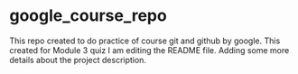 # google_course_repo
This repo created to do practice of course git and github by google. This created for Module 3 quiz
I am editing the README file. Adding some more details about the project description.
